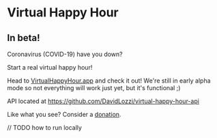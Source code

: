 # Virtual Happy Hour

## In beta!

Coronavirus (COVID-19) have you down?

Start a real virtual happy hour!

Head to [VirtualHappyHour.app](https://virtualhappyhour.app) and check it out! We're still in early alpha mode so not everything will work just yet, but it's functional ;)

API located at https://github.com/DavidLozzi/virtual-happy-hour-api

Like what you see? Consider a [donation](https://paypal.me/davidlozzi).

// TODO how to run locally